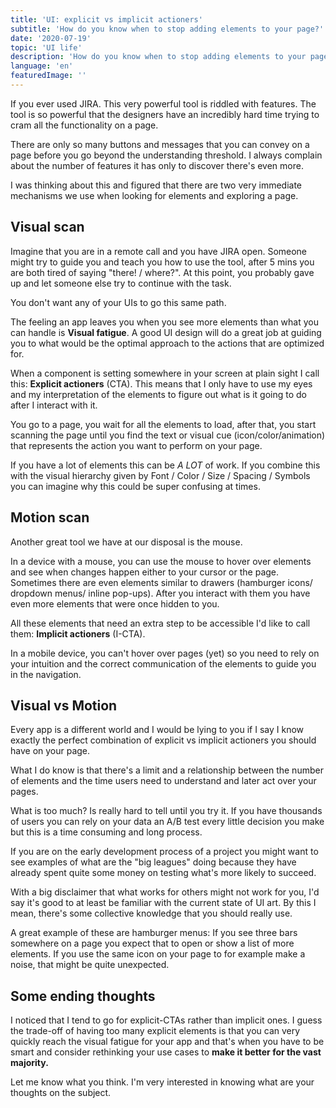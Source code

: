 ```yaml
---
title: 'UI: explicit vs implicit actioners'
subtitle: 'How do you know when to stop adding elements to your page?'
date: '2020-07-19'
topic: 'UI life'
description: 'How do you know when to stop adding elements to your page?'
language: 'en'
featuredImage: ''
---
```


If you ever used JIRA. This very powerful tool is riddled with features. The tool is so powerful that the designers have an incredibly hard time trying to cram all the functionality on a page.

There are only so many buttons and messages that you can convey on a page before you go beyond the understanding threshold. I always complain about the number of features it has only to discover there's even more.

I was thinking about this and figured that there are two very immediate mechanisms we use when looking for elements and exploring a page.

## Visual scan

Imagine that you are in a remote call and you have JIRA open. Someone might try to guide you and teach you how to use the tool, after 5 mins you are both tired of saying "there! / where?". At this point, you probably gave up and let someone else try to continue with the task.

You don't want any of your UIs to go this same path.

The feeling an app leaves you when you see more elements than what you can handle is **Visual fatigue**. A good UI design will do a great job at guiding you to what would be the optimal approach to the actions that are optimized for.

When a component is setting somewhere in your screen at plain sight I call this: **Explicit actioners** (CTA). This means that I only have to use my eyes and my interpretation of the elements to figure out what is it going to do after I interact with it.

You go to a page, you wait for all the elements to load, after that, you start scanning the page until you find the text or visual cue (icon/color/animation) that represents the action you want to perform on your page.

If you have a lot of elements this can be _A LOT_ of work. If you combine this with the visual hierarchy given by Font / Color / Size / Spacing / Symbols you can imagine why this could be super confusing at times.

## Motion scan

Another great tool we have at our disposal is the mouse.

In a device with a mouse, you can use the mouse to hover over elements and see when changes happen either to your cursor or the page. Sometimes there are even elements similar to drawers (hamburger icons/ dropdown menus/ inline pop-ups). After you interact with them you have even more elements that were once hidden to you.

All these elements that need an extra step to be accessible I'd like to call them: **Implicit actioners** (I-CTA).

In a mobile device, you can't hover over pages (yet) so you need to rely on your intuition and the correct communication of the elements to guide you in the navigation.

## Visual vs Motion

Every app is a different world and I would be lying to you if I say I know exactly the perfect combination of explicit vs implicit actioners you should have on your page.

What I do know is that there's a limit and a relationship between the number of elements and the time users need to understand and later act over your pages.

What is too much? Is really hard to tell until you try it. If you have thousands of users you can rely on your data an A/B test every little decision you make but this is a time consuming and long process.

If you are on the early development process of a project you might want to see examples of what are the "big leagues" doing because they have already spent quite some money on testing what's more likely to succeed.

With a big disclaimer that what works for others might not work for you, I'd say it's good to at least be familiar with the current state of UI art. By this I mean, there's some collective knowledge that you should really use.

A great example of these are hamburger menus: If you see three bars somewhere on a page you expect that to open or show a list of more elements. If you use the same icon on your page to for example make a noise, that might be quite unexpected.

## Some ending thoughts

I noticed that I tend to go for explicit-CTAs rather than implicit ones. I guess the trade-off of having too many explicit elements is that you can very quickly reach the visual fatigue for your app and that's when you have to be smart and consider rethinking your use cases to **make it better for the vast majority.**

Let me know what you think. I'm very interested in knowing what are your thoughts on the subject.
